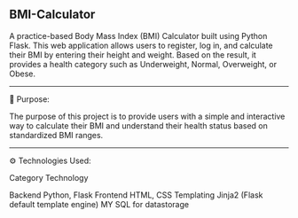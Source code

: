 BMI-Calculator
---

A practice-based Body Mass Index (BMI) Calculator built using Python Flask. This web application allows users to register, log in, and calculate their BMI by entering their height and weight. Based on the result, it provides a health category such as Underweight, Normal, Overweight, or Obese.


---

🎯 Purpose:

The purpose of this project is to provide users with a simple and interactive way to calculate their BMI and understand their health status based on standardized BMI ranges.


---

⚙ Technologies Used:

Category	Technology

Backend	Python, Flask
Frontend	HTML, CSS
Templating	Jinja2 (Flask default template engine)
MY SQL for datastorage

